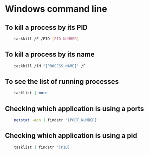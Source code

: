# Windows command line

## To kill a process by its PID

```bash
    taskkill /F /PID [PID_NUMBER]
``` 

## To kill a process by its name

```bash
    taskkill /IM "[PROCESS_NAME]" /F
```
## To see the list of running processes

```bash
    tasklist | more
```
## Checking which application is using a ports

```bash
    netstat -aon | findstr '[PORT_NUMBER]'
```
## Checking which application is using a pid

```bash
    tasklist | findstr '[PID]'
```
